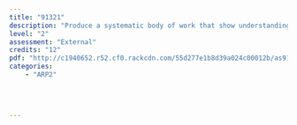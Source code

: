 ```yaml
---
title: "91321"
description: "Produce a systematic body of work that show understanding of art making conventions and ideas within painting"
level: "2"
assessment: "External"
credits: "12"
pdf: "http://c1940652.r52.cf0.rackcdn.com/55d277e1b8d39a024c00012b/as91321.pdf"
categories:
    - "ARP2"
    
    
    
    
---
```

